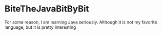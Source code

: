 # BiteTheJavaBitByBit
For some reason, I am learning Java seriously. Although it is not my favorite language, but it is pretty interesting
